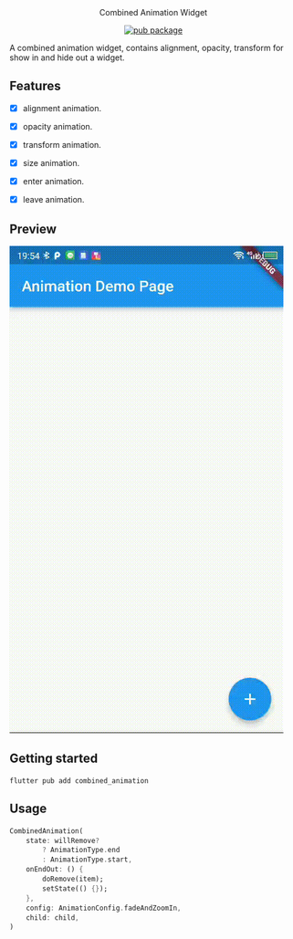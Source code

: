 <center>Combined Animation Widget</center>

<center>

[![pub package](https://img.shields.io/pub/v/combined_animation.svg)](https://pub.dartlang.org/packages/combined_animation)

</center>

A combined animation widget, contains alignment, opacity, transform for show in and hide out a widget.

## Features

- [x] alignment animation.
- [x] opacity animation.
- [x] transform animation.
- [x] size animation.

- [x] enter animation.
- [x] leave animation.

## Preview

![preview](preview/combined_animation.gif "preview")

## Getting started

```shell
flutter pub add combined_animation
```

## Usage

```dart
CombinedAnimation(
    state: willRemove?
        ? AnimationType.end
        : AnimationType.start,
    onEndOut: () {
        doRemove(item);
        setState(() {});
    },
    config: AnimationConfig.fadeAndZoomIn,
    child: child,
)
```

